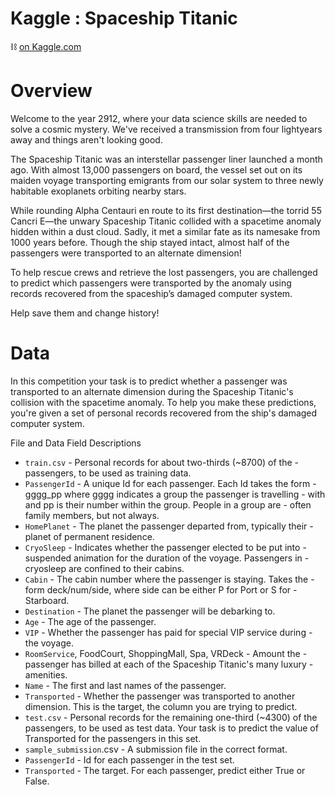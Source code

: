 # Kaggle : Spaceship Titanic

⛓ [on Kaggle.com](https://www.kaggle.com/competitions/spaceship-titanic/overview)

# Overview
Welcome to the year 2912, where your data science skills are needed to solve a cosmic mystery. We've received a transmission from four lightyears away and things aren't looking good.

The Spaceship Titanic was an interstellar passenger liner launched a month ago. With almost 13,000 passengers on board, the vessel set out on its maiden voyage transporting emigrants from our solar system to three newly habitable exoplanets orbiting nearby stars.

While rounding Alpha Centauri en route to its first destination—the torrid 55 Cancri E—the unwary Spaceship Titanic collided with a spacetime anomaly hidden within a dust cloud. Sadly, it met a similar fate as its namesake from 1000 years before. Though the ship stayed intact, almost half of the passengers were transported to an alternate dimension!



To help rescue crews and retrieve the lost passengers, you are challenged to predict which passengers were transported by the anomaly using records recovered from the spaceship’s damaged computer system.

Help save them and change history!

# Data
In this competition your task is to predict whether a passenger was transported to an alternate dimension during the Spaceship Titanic's collision with the spacetime anomaly. To help you make these predictions, you're given a set of personal records recovered from the ship's damaged computer system.

File and Data Field Descriptions
- `train.csv` - Personal records for about two-thirds (~8700) of the - passengers, to be used as training data.
- `PassengerId` - A unique Id for each passenger. Each Id takes the form - gggg_pp where gggg indicates a group the passenger is travelling - with and pp is their number within the group. People in a group are - often family members, but not always.
- `HomePlanet` - The planet the passenger departed from, typically their - planet of permanent residence.
- `CryoSleep` - Indicates whether the passenger elected to be put into - suspended animation for the duration of the voyage. Passengers in - cryosleep are confined to their cabins.
- `Cabin` - The cabin number where the passenger is staying. Takes the - form deck/num/side, where side can be either P for Port or S for - Starboard.
- `Destination` - The planet the passenger will be debarking to.
- `Age` - The age of the passenger.
- `VIP` - Whether the passenger has paid for special VIP service during - the voyage.
- `RoomService`, FoodCourt, ShoppingMall, Spa, VRDeck - Amount the - passenger has billed at each of the Spaceship Titanic's many luxury - amenities.
- `Name` - The first and last names of the passenger.
- `Transported` - Whether the passenger was transported to another dimension. This is the target, the column you are trying to predict.
- `test.csv` - Personal records for the remaining one-third (~4300) of the passengers, to be used as test data. Your task is to predict the value of Transported for the passengers in this set.
- `sample_submission`.csv - A submission file in the correct format.
- `PassengerId` - Id for each passenger in the test set.
- `Transported` - The target. For each passenger, predict either True or False.